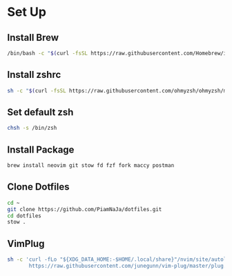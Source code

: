 # Set Up

## Install Brew

```bash
/bin/bash -c "$(curl -fsSL https://raw.githubusercontent.com/Homebrew/install/HEAD/install.sh)"
```

## Install zshrc

```bash
sh -c "$(curl -fsSL https://raw.githubusercontent.com/ohmyzsh/ohmyzsh/master/tools/install.sh)"
```

## Set default zsh

```bash
chsh -s /bin/zsh
```

## Install Package

```bash
brew install neovim git stow fd fzf fork maccy postman
```

## Clone Dotfiles

```bash
cd ~
git clone https://github.com/PiamNaJa/dotfiles.git
cd dotfiles
stow .
```

## VimPlug

```bash
sh -c 'curl -fLo "${XDG_DATA_HOME:-$HOME/.local/share}"/nvim/site/autoload/plug.vim --create-dirs \
       https://raw.githubusercontent.com/junegunn/vim-plug/master/plug.vim'
```
